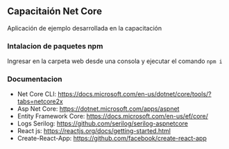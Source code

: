 ## Capacitaión Net Core

Aplicación de ejemplo desarrollada en la capacitación

### Intalacion de paquetes npm

Ingresar en la carpeta web desde una consola y ejecutar el comando `npm i`

### Documentacion

- Net Core CLI: https://docs.microsoft.com/en-us/dotnet/core/tools/?tabs=netcore2x
- Asp Net Core: https://dotnet.microsoft.com/apps/aspnet
- Entity Framework Core: https://docs.microsoft.com/en-us/ef/core/
- Logs Serilog: https://github.com/serilog/serilog-aspnetcore
- React js: https://reactjs.org/docs/getting-started.html
- Create-React-App: https://github.com/facebook/create-react-app
